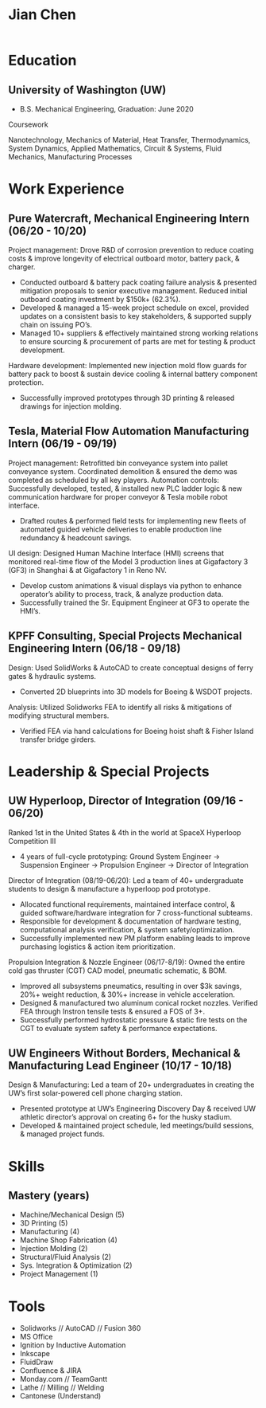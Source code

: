 # Jian Chen

```(253) 686-5734 | cjian1997@gmail.com | ln /jianlchen | www.jianlchen.com
```

# Education 
## University of Washington (UW)
- B.S. Mechanical Engineering, Graduation: June 2020 

Coursework 

Nanotechnology, Mechanics of Material, Heat Transfer, Thermodynamics, System Dynamics, Applied Mathematics, Circuit & Systems, Fluid Mechanics, Manufacturing Processes


# Work Experience
## Pure Watercraft, Mechanical Engineering Intern (06/20 - 10/20)
Project management: Drove R&D of corrosion prevention to reduce coating costs & improve longevity of electrical outboard motor, battery pack, & charger. 
- Conducted outboard & battery pack coating failure analysis & presented mitigation proposals to senior executive management. Reduced initial outboard coating investment by $150k+ (62.3%).
- Developed & managed a 15-week project schedule on excel, provided updates on a consistent basis to key stakeholders, & supported supply chain on issuing PO’s.  
- Managed 10+ suppliers & effectively maintained strong working relations to ensure sourcing & procurement of parts are met for testing & product development. 

Hardware development: Implemented new injection mold flow guards for battery pack to boost & sustain device cooling & internal battery component protection.
- Successfully improved prototypes through 3D printing & released drawings for injection molding.

## Tesla, Material Flow Automation Manufacturing Intern (06/19 - 09/19)
Project management: Retrofitted bin conveyance system into pallet conveyance system.
Coordinated demolition & ensured the demo was completed as scheduled by all key players.
Automation controls: Successfully developed, tested, & installed new PLC ladder logic & new communication hardware for proper conveyor & Tesla mobile robot interface. 
- Drafted routes & performed field tests for implementing new fleets of automated guided vehicle deliveries to enable production line redundancy & headcount savings. 

UI design: Designed Human Machine Interface (HMI) screens that monitored real-time flow of the Model 3 production lines at Gigafactory 3 (GF3) in Shanghai & at Gigafactory 1 in Reno NV. 
- Develop custom animations & visual displays via python to enhance operator’s ability to process, track, & analyze production data. 
- Successfully trained the Sr. Equipment Engineer at GF3 to operate the HMI’s. 

## KPFF Consulting, Special Projects Mechanical Engineering Intern (06/18 - 09/18) 
Design: Used SolidWorks & AutoCAD to create conceptual designs of ferry gates & hydraulic systems.
- Converted 2D blueprints into 3D models for Boeing & WSDOT projects.

Analysis: Utilized Solidworks FEA to identify all risks & mitigations of modifying structural members.
- Verified FEA via hand calculations for Boeing hoist shaft & Fisher Island transfer bridge girders.


# Leadership & Special Projects  
## UW Hyperloop, Director of Integration (09/16 - 06/20)
Ranked 1st in the United States & 4th in the world at SpaceX Hyperloop Competition III 
- 4 years of full-cycle prototyping: Ground System Engineer → Suspension Engineer → Propulsion Engineer → Director of Integration 

Director of Integration (08/19-06/20): Led a team of 40+ undergraduate students to design & manufacture a hyperloop pod prototype. 
- Allocated functional requirements, maintained interface control, & guided software/hardware integration for 7 cross-functional subteams. 
- Responsible for development & documentation of hardware testing, computational analysis verification, & system safety/optimization. 
- Successfully implemented new PM platform enabling leads to improve purchasing logistics & action item prioritization. 

Propulsion Integration & Nozzle Engineer (06/17-8/19): Owned the entire cold gas thruster (CGT) CAD model, pneumatic schematic, & BOM. 
- Improved all subsystems pneumatics, resulting in over $3k savings, 20%+ weight reduction, & 30%+ increase in vehicle acceleration. 
- Designed & manufactured two aluminum conical rocket nozzles. Verified FEA through Instron tensile tests & ensured a FOS of 3+. 
- Successfully performed hydrostatic pressure & static fire tests on the CGT to evaluate system safety & performance expectations.

## UW Engineers Without Borders, Mechanical & Manufacturing Lead Engineer (10/17 - 10/18) 
Design & Manufacturing: Led a team of 20+ undergraduates in creating the UW’s first solar-powered cell phone charging station.
- Presented prototype at UW’s Engineering Discovery Day & received UW athletic director’s approval on creating 6+ for the husky stadium.
- Developed & maintained project schedule, led meetings/build sessions, & managed project funds.

# Skills  
## Mastery (years)

- Machine/Mechanical Design (5) 
- 3D Printing (5) 
- Manufacturing (4)
- Machine Shop Fabrication (4)
- Injection Molding (2)
- Structural/Fluid Analysis (2)
- Sys. Integration & Optimization (2)
- Project Management (1) 

# Tools

- Solidworks // AutoCAD // Fusion 360
- MS Office
- Ignition by Inductive Automation 
- Inkscape 
- FluidDraw
- Confluence & JIRA
- Monday.com // TeamGantt 
- Lathe // Milling // Welding
- Cantonese (Understand) 
